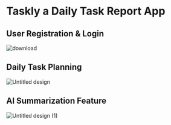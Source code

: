 # Taskly a Daily Task Report App

## User Registration & Login
<img src="https://github.com/user-attachments/assets/9d3ad4c6-46c6-4f17-b4ca-16126a89dc54" alt="download" style="max-height: 300px;">

## Daily Task Planning
<img src="https://github.com/user-attachments/assets/8de8de1b-c32f-41b7-97d0-a4f3eb11cbb7" alt="Untitled design" style="max-height: 300px;">

## AI Summarization Feature
<img src="https://github.com/user-attachments/assets/c465934f-0c52-4193-846f-28e314e19336" alt="Untitled design (1)" style="max-height: 300px;">

